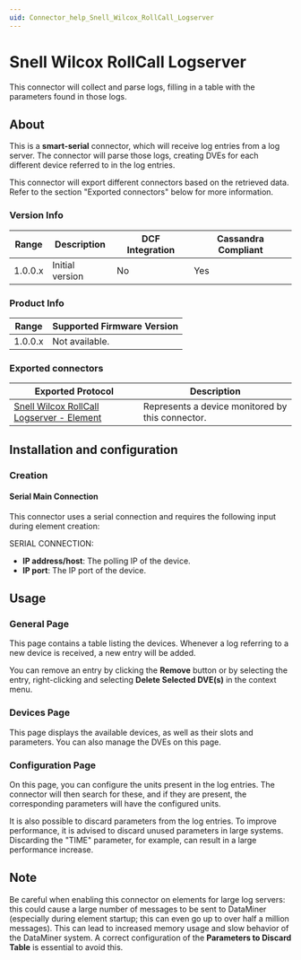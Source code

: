 ```yaml
---
uid: Connector_help_Snell_Wilcox_RollCall_Logserver
---
```


# Snell Wilcox RollCall Logserver

This connector will collect and parse logs, filling in a table with the parameters found in those logs.

## About

This is a **smart-serial** connector, which will receive log entries from a log server. The connector will parse those logs, creating DVEs for each different device referred to in the log entries.

This connector will export different connectors based on the retrieved data. Refer to the section "Exported connectors" below for more information.

### Version Info

| **Range** | **Description** | **DCF Integration** | **Cassandra Compliant** |
|------------------|-----------------|---------------------|-------------------------|
| 1.0.0.x          | Initial version | No                  | Yes                     |

### Product Info

| Range | Supported Firmware Version |
|------------------|-----------------------------|
| 1.0.0.x          | Not available.              |

### Exported connectors

| **Exported Protocol**                                                                                                | **Description**                               |
|----------------------------------------------------------------------------------------------------------------------|-----------------------------------------------|
| [Snell Wilcox RollCall Logserver - Element](xref:Connector_help_Snell_Wilcox_RollCall_Logserver_-_Element) | Represents a device monitored by this connector. |

## Installation and configuration

### Creation

#### Serial Main Connection

This connector uses a serial connection and requires the following input during element creation:

SERIAL CONNECTION:

- **IP address/host**: The polling IP of the device.
- **IP port**: The IP port of the device.

## Usage

### General Page

This page contains a table listing the devices. Whenever a log referring to a new device is received, a new entry will be added.

You can remove an entry by clicking the **Remove** button or by selecting the entry, right-clicking and selecting **Delete Selected DVE(s)** in the context menu.

### Devices Page

This page displays the available devices, as well as their slots and parameters. You can also manage the DVEs on this page.

### Configuration Page

On this page, you can configure the units present in the log entries. The connector will then search for these, and if they are present, the corresponding parameters will have the configured units.

It is also possible to discard parameters from the log entries. To improve performance, it is advised to discard unused parameters in large systems. Discarding the "TIME" parameter, for example, can result in a large performance increase.

## Note

Be careful when enabling this connector on elements for large log servers: this could cause a large number of messages to be sent to DataMiner (especially during element startup; this can even go up to over half a million messages).
This can lead to increased memory usage and slow behavior of the DataMiner system. A correct configuration of the **Parameters to Discard Table** is essential to avoid this.
